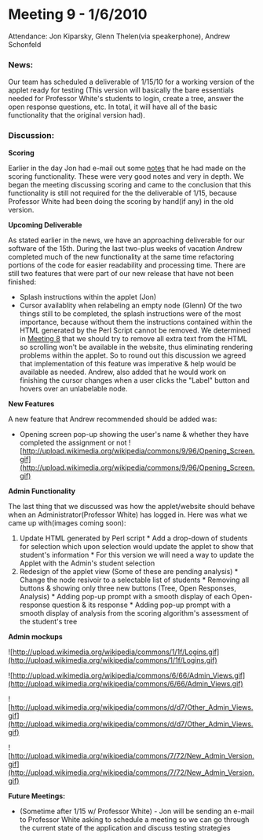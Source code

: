 # Meeting 9 - 1/6/2010 #

Attendance: Jon Kiparsky, Glenn Thelen(via speakerphone), Andrew Schonfeld

### News: ###

Our team has scheduled a deliverable of 1/15/10 for a working version of the applet ready for testing (This version will basically the bare essentials needed for Professor White's students to login, create a tree, answer the open response questions, etc.  In total, it will have all of the basic functionality that the original version had).

### Discussion: ###

**Scoring**

Earlier in the day Jon had e-mail out some [notes](JonsScoringNotes.md) that he had made on the scoring functionality.  These were very good notes and very in depth.  We began the meeting discussing scoring and came to the conclusion that this functionality is still not required for the the deliverable of 1/15, because Professor White had been doing the scoring by hand(if any) in the old version.

**Upcoming Deliverable**

As stated earlier in the news, we have an approaching deliverable for our software of the 15th.  During the last two-plus weeks of vacation Andrew completed much of the new functionality at the same time refactoring portions of the code for easier readability and processing time.  There are still two features that were part of our new release that have not been finished:
  * Splash instructions within the applet (Jon)
  * Cursor availablity when relabeling an empty node (Glenn)
Of the two things still to be completed, the splash instructions were of the most importance, because without them the instructions contained within the HTML generated by the Perl Script cannot be removed.  We determined in [Meeting 8](MeetingEightMinutes.md) that we should try to remove all extra text from the HTML so scrolling won't be available in the website, thus eliminating rendering problems within the applet.  So to round out this discussion we agreed that implementation of this feature was imperative & help would be available as needed. Andrew, also added that he would work on finishing the cursor changes when a user clicks the "Label" button and hovers over an unlabelable node.

**New Features**

A new feature that Andrew recommended should be added was:
  * Opening screen pop-up showing the user's name & whether they have completed the assignment or not
![http://upload.wikimedia.org/wikipedia/commons/9/96/Opening_Screen.gif](http://upload.wikimedia.org/wikipedia/commons/9/96/Opening_Screen.gif)

**Admin Functionality**

The last thing that we discussed was how the applet/website should behave when an Administrator(Professor White) has logged in. Here was what we came up with(images coming soon):
  1. Update HTML generated by Perl script
    * Add a drop-down of students for selection which upon selection would update the applet to show that student's information
    * For this version we will need a way to update the Applet with the Admin's student selection
  1. Redesign of the applet view (Some of these are pending analysis)
    * Change the node resivoir to a selectable list of students
    * Removing all buttons & showing only three new buttons (Tree, Open Responses, Analysis)
    * Adding pop-up prompt with a smooth display of each Open-response question & its response
    * Adding pop-up prompt with a smooth display of analysis from the scoring algorithm's assessment of the student's tree

**Admin mockups**

![http://upload.wikimedia.org/wikipedia/commons/1/1f/Logins.gif](http://upload.wikimedia.org/wikipedia/commons/1/1f/Logins.gif)

![http://upload.wikimedia.org/wikipedia/commons/6/66/Admin_Views.gif](http://upload.wikimedia.org/wikipedia/commons/6/66/Admin_Views.gif)

![http://upload.wikimedia.org/wikipedia/commons/d/d7/Other_Admin_Views.gif](http://upload.wikimedia.org/wikipedia/commons/d/d7/Other_Admin_Views.gif)

![http://upload.wikimedia.org/wikipedia/commons/7/72/New_Admin_Version.gif](http://upload.wikimedia.org/wikipedia/commons/7/72/New_Admin_Version.gif)

**Future Meetings:**
  * (Sometime after 1/15 w/ Professor White) - Jon will be sending an e-mail to Professor White asking to schedule a meeting so we can go through the current state of the application and discuss testing strategies